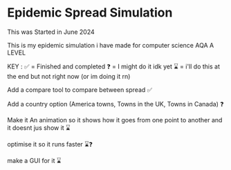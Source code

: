 # Epidemic Spread Simulation
This was Started in June 2024

This is my epidemic simulation i have made for computer science AQA A LEVEL

KEY : 
    ✅ = Finished and completed
    ❓ = I might do it idk yet
    ⌛ = i'll do this at the end but not right now  (or im doing it rn)




Add a compare tool to compare between spread ✅

Add a country option (America towns, Towns in the UK, Towns in Canada) ❓

Make it An animation so it shows how it goes from one point to another and it doesnt jus show it ⌛

optimise it so it runs faster ⌛❓

make a GUI for it ⌛




